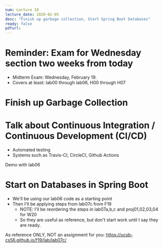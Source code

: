 ```yaml
---
num: Lecture 18
lecture_date: 2020-02-05
desc: "Finish up garbage collection, Start Spring Boot Databases"
ready: false
pdfurl:
---
```


# Reminder: Exam for Wednesday section two weeks from today 

* Midterm Exam: Wednesday, February 19.
* Covers at least: lab00 through lab06, H00 through H07

# Finish up Garbage Collection

# Talk about Continuous Integration / Continuous Development (CI/CD)

* Automated testing
* Systems such as Travis-CI, CircleCI, Github Actions

Demo with lab06

# Start on Databases in Spring Boot

* We'll be using our lab06 code as a starting point
* Then I'll be applying steps from lab07c from F19
   * NOTE: I'll be reordering the steps in lab07a,b,c and proj01,02,03,04 for W20
   * So they are useful as reference, but don't start work until I say they are ready.

As reference ONLY, NOT an assignment for you: <https://ucsb-cs56.github.io/f19/lab/lab07c/>


